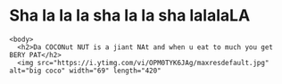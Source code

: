 <DOCTYPE html> 
  <html> 
    <head> 
      <h1>Sha la la la sha la la sha lalalaLA</h1> 
    </head>
    
    <body>
      <h2>Da COCONut NUT is a jiant NAt and when u eat to much you get BERY PAT</h2>
      <img src="https://i.ytimg.com/vi/OPM0TYK6JAg/maxresdefault.jpg" alt="big coco" width="69" length="420"
